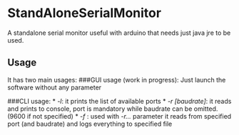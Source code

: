 # StandAloneSerialMonitor
A standalone serial monitor useful with arduino that needs just java jre to be used.

## Usage
It has two main usages:
###GUI usage (work in progress): 
    Just launch the software without any parameter

###CLI usage:
    * *-l*: it prints the list of available ports
    * *-r <port> [baudrate]*: it reads and prints to console, port is mandatory while baudrate can be omitted. (9600 if not specified)
    * *-f <nomeFile>*: used with *-r...* parameter it reads from specified port (and baudrate) and logs everything to specified file
